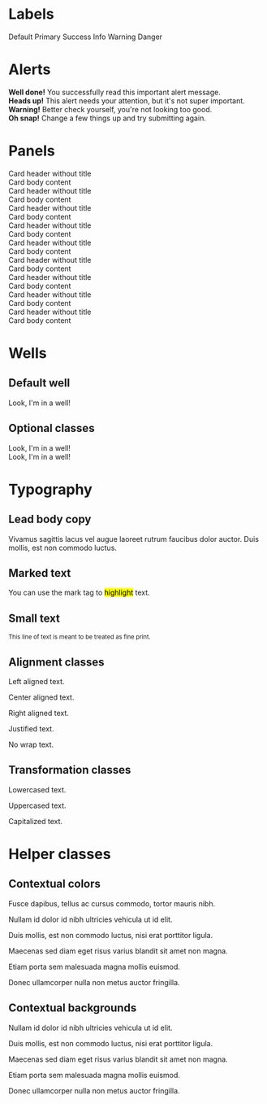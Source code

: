 # Labels

<span class="label label-default">Default</span>
<span class="label label-primary">Primary</span>
<span class="label label-success">Success</span>
<span class="label label-info">Info</span>
<span class="label label-warning">Warning</span>
<span class="label label-danger">Danger</span>

# Alerts

<div class="alert alert-success" role="alert"><b>Well done!</b> You successfully read this important alert message. </div>
<div class="alert alert-info" role="alert"><b>Heads up!</b> This alert needs your attention, but it's not super important. </div>
<div class="alert alert-warning" role="alert"><b>Warning!</b> Better check yourself, you're not looking too good. </div>
<div class="alert alert-danger" role="alert"><b>Oh snap!</b> Change a few things up and try submitting again. </div>

# Panels

<div class="card">
  <div class="card-header">Card header without title</div>
  <div class="card-body">
    Card body content
  </div>
</div>

<div class="card bg-light">
  <div class="card-header">Card header without title</div>
  <div class="card-body">
    Card body content
  </div>
</div>

<div class="card bg-secondary text-white">
  <div class="card-header">Card header without title</div>
  <div class="card-body">
    Card body content
  </div>
</div>

<div class="card bg-dark text-white">
  <div class="card-header">Card header without title</div>
  <div class="card-body">
    Card body content
  </div>
</div>

<div class="card bg-primary text-white">
  <div class="card-header">Card header without title</div>
  <div class="card-body">
    Card body content
  </div>
</div>

<div class="card bg-success text-white">
  <div class="card-header">Card header without title</div>
  <div class="card-body">
    Card body content
  </div>
</div>

<div class="card bg-info text-white">
  <div class="card-header">Card header without title</div>
  <div class="card-body">
    Card body content
  </div>
</div>

<div class="card bg-warning text-white">
  <div class="card-header">Card header without title</div>
  <div class="card-body">
    Card body content
  </div>
</div>

<div class="card bg-danger text-white">
  <div class="card-header">Card header without title</div>
  <div class="card-body">
    Card body content
  </div>
</div>

# Wells

## Default well

<div class="well">Look, I'm in a well! </div>

## Optional classes

<div class="well well-lg">Look, I'm in a well! </div>

<div class="well well-sm">Look, I'm in a well! </div>

# Typography

## Lead body copy

<p class="lead">Vivamus sagittis lacus vel augue laoreet rutrum faucibus dolor auctor. Duis mollis, est non commodo luctus.</p>

## Marked text

You can use the mark tag to <mark>highlight</mark> text.

## Small text

<small>This line of text is meant to be treated as fine print.</small>

## Alignment classes

<div class="card bg-default">
  <div class="card-body">
    <p class="text-left">Left aligned text.</p>
    <p class="text-center">Center aligned text.</p>
    <p class="text-right">Right aligned text.</p>
    <p class="text-justify">Justified text.</p>
    <p class="text-nowrap">No wrap text.</p>
  </div>
</div>

## Transformation classes

<div class="card">
  <div class="card-body">
    <p class="text-lowercase">Lowercased text.</p>
    <p class="text-uppercase">Uppercased text.</p>
    <p class="text-capitalize">Capitalized text.</p>
  </div>
</div>


# Helper classes

## Contextual colors

<div class="card">
  <div class="card-body">
    <p class="text-muted">Fusce dapibus, tellus ac cursus commodo, tortor mauris nibh.</p>
    <p class="text-primary">Nullam id dolor id nibh ultricies vehicula ut id elit.</p>
    <p class="text-success">Duis mollis, est non commodo luctus, nisi erat porttitor ligula.</p>
    <p class="text-info">Maecenas sed diam eget risus varius blandit sit amet non magna.</p>
    <p class="text-warning">Etiam porta sem malesuada magna mollis euismod.</p>
    <p class="text-danger">Donec ullamcorper nulla non metus auctor fringilla.</p>
  </div>
</div>

## Contextual backgrounds

<div class="card">
  <div class="card-body">
    <p class="bg-primary">Nullam id dolor id nibh ultricies vehicula ut id elit.</p>
    <p class="bg-success">Duis mollis, est non commodo luctus, nisi erat porttitor ligula.</p>
    <p class="bg-info">Maecenas sed diam eget risus varius blandit sit amet non magna.</p>
    <p class="bg-warning">Etiam porta sem malesuada magna mollis euismod.</p>
    <p class="bg-danger">Donec ullamcorper nulla non metus auctor fringilla.</p>
  </div>
</div>
